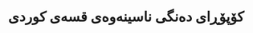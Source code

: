 ---
title: "کۆپۆڕای دەنگی ناسینەوەی قسەی کوردی"
meta_title: "کۆپۆڕای دەنگی کوردی - داتای ناسینەوەی دەنگ"
description: "کۆپۆڕایەکی قەبارە گەورەی دەنگی کە ١،٠٠٠ کاتژمێر قسەی کوردی لە ٥٠٠+ قسەکەرەوە دەگرێتەوە."
draft: false
---